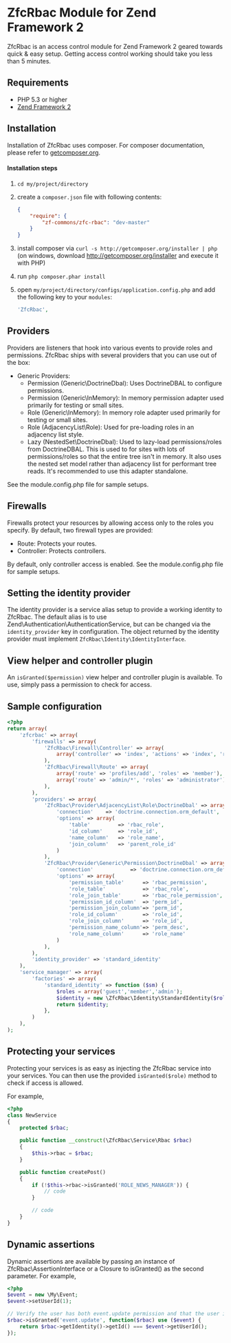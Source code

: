 # ZfcRbac Module for Zend Framework 2

ZfcRbac is an access control module for Zend Framework 2 geared towards quick & easy setup. Getting access control
working should take you less than 5 minutes.

## Requirements
 - PHP 5.3 or higher
 - [Zend Framework 2](http://www.github.com/zendframework/zf2)

## Installation

Installation of ZfcRbac uses composer. For composer documentation, please refer to
[getcomposer.org](http://getcomposer.org/).

#### Installation steps

  1. `cd my/project/directory`
  2. create a `composer.json` file with following contents:

     ```json
     {
         "require": {
             "zf-commons/zfc-rbac": "dev-master"
         }
     }
     ```
  3. install composer via `curl -s http://getcomposer.org/installer | php` (on windows, download
     http://getcomposer.org/installer and execute it with PHP)
  4. run `php composer.phar install`
  5. open `my/project/directory/configs/application.config.php` and add the following key to your `modules`:

     ```php
     'ZfcRbac',
     ```

## Providers

Providers are listeners that hook into various events to provide roles and permissions. ZfcRbac ships with
several providers that you can use out of the box:

  - Generic Providers:
    - Permission (Generic\DoctrineDbal): Uses DoctrineDBAL to configure permissions.
    - Permission (Generic\InMemory): In memory permission adapter used primarily for testing or small sites.
    - Role (Generic\InMemory): In memory role adapter used primarily for testing or small sites.
    - Role (AdjacencyList\Role): Used for pre-loading roles in an adjacency list style.
    - Lazy (NestedSet\DoctrineDbal): Used to lazy-load permissions/roles from DoctrineDBAL. This is used to for sites
                                     with lots of permissions/roles so that the entire tree isn't in memory. It also
                                     uses the nested set model rather than adjacency list for performant tree reads.
                                     It's recommended to use this adapter standalone.

See the module.config.php file for sample setups.

## Firewalls

Firewalls protect your resources by allowing access only to the roles you specify. By default, two
firewall types are provided:

  - Route: Protects your routes.
  - Controller: Protects controllers.

By default, only controller access is enabled. See the module.config.php file for sample setups.

## Setting the identity provider

The identity provider is a service alias setup to provide a working identity to ZfcRbac. The default alias is
to use Zend\Authentication\AuthenticationService, but can be changed via the `identity_provider` key in configuration.
The object returned by the identity provider must implement `ZfcRbac\Identity\IdentityInterface`.

## View helper and controller plugin

An `isGranted($permission)` view helper and controller plugin is available. To use, simply pass a permission to check
for access.

## Sample configuration

```php
<?php
return array(
	'zfcrbac' => array(
        'firewalls' => array(
            'ZfcRbac\Firewall\Controller' => array(
                array('controller' => 'index', 'actions' => 'index', 'roles' => 'guest')
            ),
            'ZfcRbac\Firewall\Route' => array(
                array('route' => 'profiles/add', 'roles' => 'member'),
                array('route' => 'admin/*', 'roles' => 'administrator')
            ),
        ),    	
    	'providers' => array(
        	'ZfcRbac\Provider\AdjacencyList\Role\DoctrineDbal' => array(
        		'connection'	=> 'doctrine.connection.orm_default',
        		'options' => array(
	                'table'         => 'rbac_role',
	                'id_column'     => 'role_id',
	                'name_column'   => 'role_name',
	                'join_column' 	=> 'parent_role_id'
        		)
        	),
    		'ZfcRbac\Provider\Generic\Permission\DoctrineDbal' => array(
    			'connection'         	=> 'doctrine.connection.orm_default',
    			'options' => array(
	                'permission_table'      => 'rbac_permission',
	    			'role_table'            => 'rbac_role',
	    			'role_join_table'     	=> 'rbac_role_permission',
	    			'permission_id_column'  => 'perm_id',
	    			'permission_join_column'=> 'perm_id',
	    			'role_id_column'        => 'role_id',
	    			'role_join_column'     	=> 'role_id',
	    			'permission_name_column'=> 'perm_desc',
	    			'role_name_column' 		=> 'role_name'
    			)
    		),
        ),		
		'identity_provider' => 'standard_identity'				
    ),
	'service_manager' => array(
		'factories' => array(
			'standard_identity' => function ($sm) {
				$roles = array('guest','member','admin');
				$identity = new \ZfcRbac\Identity\StandardIdentity($roles);
				return $identity;
			},
		)
	),
);
```

## Protecting your services

Protecting your services is as easy as injecting the ZfcRbac service into your services. You can then use
the provided `isGranted($role)` method to check if access is allowed.

For example,

```php
<?php
class NewService
{
    protected $rbac;

    public function __construct(\ZfcRbac\Service\Rbac $rbac)
    {
        $this->rbac = $rbac;
    }

    public function createPost()
    {
        if (!$this->rbac->isGranted('ROLE_NEWS_MANAGER')) {
            // code
        }

        // code
    }
}
```

## Dynamic assertions

Dynamic assertions are available by passing an instance of ZfcRbac\AssertionInterface or a Closure to
isGranted() as the second parameter. For example,

```php
<?php
$event = new \My\Event;
$event->setUserId(1);

// Verify the user has both event.update permission and that the user id matches the event user id
$rbac->isGranted('event.update', function($rbac) use ($event) {
    return $rbac->getIdentity()->getId() === $event->getUserId();
});
```
